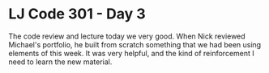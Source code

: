 # LJ Code 301 - Day 3

The code review and lecture today we very good. When Nick reviewed Michael's portfolio, he built from scratch something that we had been using elements of this week.  It was very helpful, and the kind of reinforcement I need to learn the new material.
